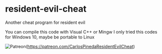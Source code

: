 # resident-evil-cheat
Another cheat program for resident evil 

You can compile this code with Visual C++ or Mingw
I only tried this codes for Windows 10, maybe be portable to Linux

![Patreon](https://user-images.githubusercontent.com/18588598/231018918-a76f9295-f8e7-4a3b-af58-85f59ea76cee.jpg)(https://patreon.com/CarlosPinedaResidentEvilCheat)
